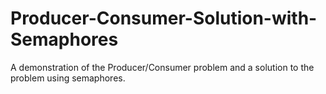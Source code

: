 # Producer-Consumer-Solution-with-Semaphores
A demonstration of the Producer/Consumer problem and a solution to the problem using semaphores.
